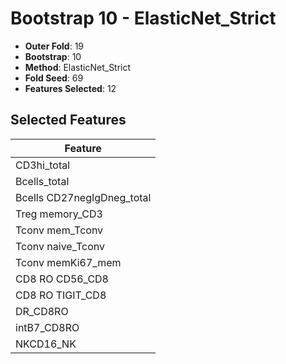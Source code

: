 # Bootstrap 10 - ElasticNet_Strict

- **Outer Fold**: 19
- **Bootstrap**: 10
- **Method**: ElasticNet_Strict
- **Fold Seed**: 69
- **Features Selected**: 12

## Selected Features

| Feature |
|---------|
| CD3hi_total |
| Bcells_total |
| Bcells CD27negIgDneg_total |
| Treg memory_CD3 |
| Tconv mem_Tconv |
| Tconv naive_Tconv |
| Tconv memKi67_mem |
| CD8 RO CD56_CD8 |
| CD8 RO TIGIT_CD8 |
| DR_CD8RO |
| intB7_CD8RO |
| NKCD16_NK |
